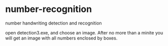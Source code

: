 # number-recognition
number handwriting detection and recognition

open detection3.exe, and choose an image. After no more than a minite you will get an image with all numbers enclosed by boxes.
